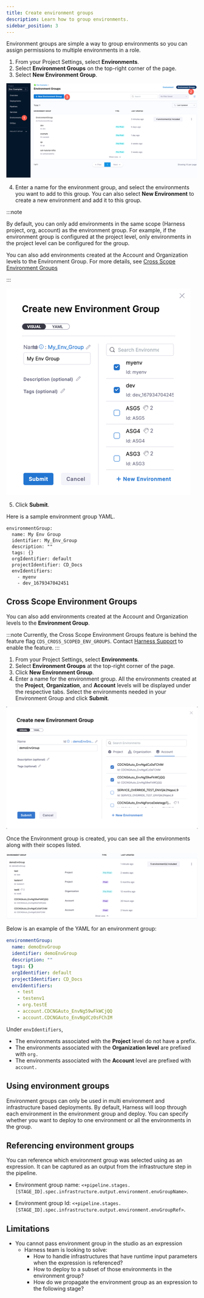 ```yaml
---
title: Create environment groups
description: Learn how to group environments.
sidebar_position: 3
---
```


Environment groups are simple a way to group environments so you can assign permissions to multiple environments in a role.

1. From your Project Settings, select **Environments**.
2. Select **Environment Groups** on the top-right corner of the page.
3. Select **New Environment Group**.
   
![create environment groups](./static/services-and-environments-overview-23.png)

4. Enter a name for the environment group, and select the environments you want to add to this group. You can also select **New Environment** to create a new environment and add it to this group. 

:::note

By default, you can only add environments in the same scope (Harness project, org, account) as the environment group. For example, if the environment group is configured at the project level, only environments in the project level can be configured for the group.

You can also add environments created at the Account and Organization levels to the Environment Group. For more details, see [Cross Scope Environment Groups](/docs/continuous-delivery/x-platform-cd-features/environments/create-environment-groups#cross-scope-environment-groups)

:::

![environment groups](./static/environment-groups.png)

5. Click **Submit**.

Here is a sample environment group YAML.

```
environmentGroup:
  name: My Env Group
  identifier: My_Env_Group
  description: ""
  tags: {}
  orgIdentifier: default
  projectIdentifier: CD_Docs
  envIdentifiers:
    - myenv
    - dev_1679347042451
```


## Cross Scope Environment Groups

You can also add environments created at the Account and Organization levels to the **Environment Group**.

:::note
Currently, the Cross Scope Environment Groups feature is behind the feature flag `CDS_CROSS_SCOPED_ENV_GROUPS`. Contact [Harness Support](mailto:support@harness.io) to enable the feature.
:::

1. From your Project Settings, select **Environments**.
2. Select **Environment Groups** at the top-right corner of the page.
3. Click **New Environment Group**.
4. Enter a name for the environment group. All the environments created at the **Project**, **Organization**, and **Account** levels will be displayed under the respective tabs. Select the environments needed in your Environment Group and click **Submit**.

![Cross Scope Environment Groups](./static/cross_scoped_env_groups.png)

Once the Environment group is created, you can see all the environments along with their scopes listed.

![Cross Scope Environment Groups](./static/cross_scoped_env_groups-2.png)

Below is an example of the YAML for an environment group:

```yaml
environmentGroup:
  name: demoEnvGroup
  identifier: demoEnvGroup
  description: ""
  tags: {}
  orgIdentifier: default
  projectIdentifier: CD_Docs
  envIdentifiers:
    - test
    - testenv1
    - org.testE
    - account.CDCNGAuto_EnvNg59wFkWCjQQ
    - account.CDCNGAuto_EnvNgdCz0sFChIM
```

Under `envIdentifiers`,
- The environments associated with the **Project** level do not have a prefix.
- The environments associated with the **Organization level** are prefixed with `org.`
- The environments associated with the **Account** level are prefixed with `account.`

## Using environment groups

Environment groups can only be used in multi environment and infrastructure based deployments. By default, Harness will loop through each environment in the environment group and deploy. You can specify whether you want to deploy to one environment or all the environments in the group.

## Referencing environment groups

You can reference which environment group was selected using as an expression. It can be captured as an output from the infrastructure step in the pipeline.

- Environment group name: `<+pipeline.stages.[STAGE_ID].spec.infrastructure.output.environment.envGroupName>`.

- Environment group Id: `<+pipeline.stages.[STAGE_ID].spec.infrastructure.output.environment.envGroupRef>`.

## Limitations

- You cannot pass environment group in the studio as an expression
   - Harness team is looking to solve:
      -  How to handle infrastructures that have runtime input parameters when the expression is referenced?
      -  How to deploy to a subset of those environments in the environment group?
      -  How do we propagate the environment group as an expression to the following stage?
     
     

